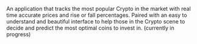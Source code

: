An application that tracks the most popular Crypto in the market with real time accurate prices and rise or fall percentages. Paired with an easy to understand and beautiful interface to help those in the Crypto scene to decide and predict the most optimal coins to invest in. (currently in progress)
